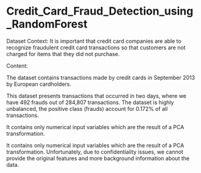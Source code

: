 # Credit_Card_Fraud_Detection_using_RandomForest

Dataset Context:
It is important that credit card companies are able to recognize fraudulent credit card transactions so that customers are not charged for items that they did not purchase.

Content:

The dataset contains transactions made by credit cards in September 2013 by European cardholders.

This dataset presents transactions that occurred in two days, where we have 492 frauds out of 284,807 transactions. The dataset is highly unbalanced, the positive class (frauds) account for 0.172% of all transactions.

It contains only numerical input variables which are the result of a PCA transformation.

It contains only numerical input variables which are the result of a PCA transformation. Unfortunately, due to confidentiality issues, we cannot provide the original features and more background information about the data.
